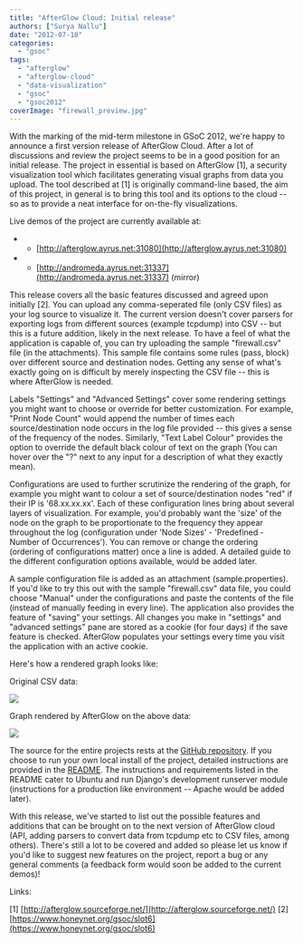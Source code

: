 ```yaml
---
title: "AfterGlow Cloud: Initial release"
authors: ["Surya Nallu"]
date: "2012-07-10"
categories: 
  - "gsoc"
tags: 
  - "afterglow"
  - "afterglow-cloud"
  - "data-visualization"
  - "gsoc"
  - "gsoc2012"
coverImage: "firewall_preview.jpg"
---
```


With the marking of the mid-term milestone in GSoC 2012, we're happy to announce a first version release of AfterGlow Cloud. After a lot of discussions and review the project seems to be in a good position for an initial release. The project in essential is based on AfterGlow \[1\], a security visualization tool which facilitates generating visual graphs from data you upload. The tool described at \[1\] is originally command-line based, the aim of this project, in general is to bring this tool and its options to the cloud -- so as to provide a neat interface for on-the-fly visualizations.

Live demos of the project are currently available at:

- - [http://afterglow.ayrus.net:31080](http://afterglow.ayrus.net:31080)

- - [http://andromeda.ayrus.net:31337](http://andromeda.ayrus.net:31337) (mirror)

This release covers all the basic features discussed and agreed upon initially \[2\]. You can upload any comma-seperated file (only CSV files) as your log source to visualize it. The current version doesn't cover parsers for exporting logs from different sources (example tcpdump) into CSV -- but this is a future addition, likely in the next release. To have a feel of what the application is capable of, you can try uploading the sample "firewall.csv" file (in the attachments). This sample file contains some rules (pass, block) over different source and destination nodes. Getting any sense of what's exactly going on is difficult by merely inspecting the CSV file -- this is where AfterGlow is needed.

Labels "Settings" and "Advanced Settings" cover some rendering settings you might want to choose or override for better customization. For example, "Print Node Count" would append the number of times each source/destination node occurs in the log file provided -- this gives a sense of the frequency of the nodes. Similarly, "Text Label Colour" provides the option to override the default black colour of text on the graph (You can hover over the "?" next to any input for a description of what they exactly mean).

Configurations are used to further scrutinize the rendering of the graph, for example you might want to colour a set of source/destination nodes "red" if their IP is '68.xx.xx.xx'. Each of these configuration lines bring about several layers of visualization. For example, you'd probably want the 'size' of the node on the graph to be proportionate to the frequency they appear throughout the log (configuration under 'Node Sizes' - 'Predefined - Number of Occurrences'). You can remove or change the ordering (ordering of configurations matter) once a line is added. A detailed guide to the different configuration options available, would be added later.

A sample configuration file is added as an attachment (sample.properties). If you'd like to try this out with the sample "firewall.csv" data file, you could choose "Manual" under the configurations and paste the contents of the file (instead of manually feeding in every line). The application also provides the feature of "saving" your settings. All changes you make in "settings" and "advanced settings" pane are stored as a cookie (for four days) if the save feature is checked. AfterGlow populates your settings every time you visit the application with an active cookie.

Here's how a rendered graph looks like:

Original CSV data:

![](images/drupal_image_889.jpg)

Graph rendered by AfterGlow on the above data:

![](images/drupal_image_891.jpg)

The source for the entire projects rests at the [GitHub repository](https://github.com/ayrus/afterglow-cloud). If you choose to run your own local install of the project, detailed instructions are provided in the [README](https://github.com/ayrus/afterglow-cloud/blob/master/README). The instructions and requirements listed in the README cater to Ubuntu and run Django's development runserver module (instructions for a production like environment -- Apache would be added later).

With this release, we've started to list out the possible features and additions that can be brought on to the next version of AfterGlow cloud (API, adding parsers to convert data from tcpdump etc to CSV files, among others). There's still a lot to be covered and added so please let us know if you'd like to suggest new features on the project, report a bug or any general comments (a feedback form would soon be added to the current demos)!

Links:

\[1\] [http://afterglow.sourceforge.net/](http://afterglow.sourceforge.net/) \[2\] [https://www.honeynet.org/gsoc/slot6](https://www.honeynet.org/gsoc/slot6)

